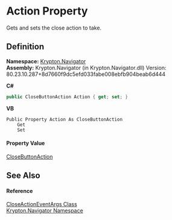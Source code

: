 # Action Property


Gets and sets the close action to take.



## Definition
**Namespace:** <a href="a21ac074-d119-3dc6-bd1c-d3a12c0128bc.md">Krypton.Navigator</a>  
**Assembly:** Krypton.Navigator (in Krypton.Navigator.dll) Version: 80.23.10.287+8d7660f9dc5efd033fabe008ebfb904beab6d444

**C#**
``` C#
public CloseButtonAction Action { get; set; }
```
**VB**
``` VB
Public Property Action As CloseButtonAction
	Get
	Set
```



#### Property Value
<a href="df6d0906-290b-1221-0461-e226fa5b5f56.md">CloseButtonAction</a>

## See Also


#### Reference
<a href="af8f8c7f-bd2c-f958-8a6c-aa3e98b76c78.md">CloseActionEventArgs Class</a>  
<a href="a21ac074-d119-3dc6-bd1c-d3a12c0128bc.md">Krypton.Navigator Namespace</a>  

